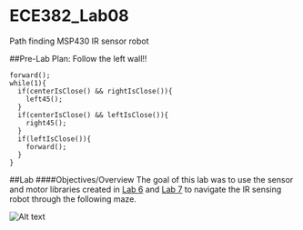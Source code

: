ECE382_Lab08
============

Path finding MSP430 IR sensor robot

##Pre-Lab
Plan: Follow the left wall!!

```
forward();
while(1){
  if(centerIsClose() && rightIsClose()){
    left45();
  }
  if(centerIsClose() && leftIsClose()){
    right45();
  }
  if(leftIsClose()){
    forward();
  }
}
```

##Lab
####Objectives/Overview
The goal of this lab was to use the sensor and motor libraries created in [Lab 6](https://github.com/EricWardner/ECE382_Lab06) and [Lab 7](https://github.com/EricWardner/ECE382_Lab07) to navigate the IR sensing robot through the following maze.

![Alt text](http://ece382.com/labs/lab8/maze_diagram.png)




